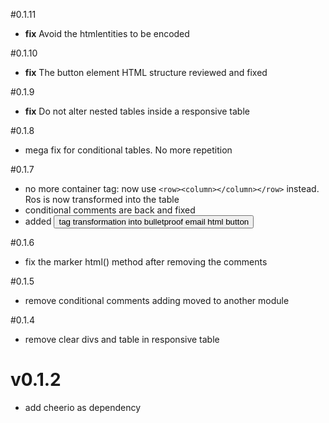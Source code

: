 #0.1.11
- **fix** Avoid the htmlentities to be encoded

#0.1.10
- **fix** The button element HTML structure reviewed and fixed

#0.1.9
- **fix** Do not alter nested tables inside a responsive table

#0.1.8
- mega fix for conditional tables. No more repetition

#0.1.7
- no more container tag: now use `<row><column></column></row>` instead. Ros is now transformed into the table 
- conditional comments are back and fixed
- added <button> tag transformation into bulletproof email html button

#0.1.6
- fix the marker html() method after removing the comments

#0.1.5
- remove conditional comments adding moved to another module

#0.1.4
- remove clear divs and table in responsive table

# v0.1.2
- add cheerio as dependency